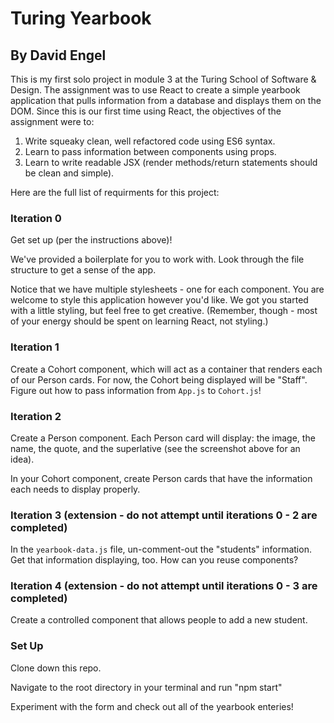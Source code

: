 # Turing Yearbook
## By David Engel

This is my first solo project in module 3 at the Turing School of Software & Design.  The assignment was to use React to create a simple yearbook application that pulls information from a database and displays them on the DOM.  Since this is our first time using React, the objectives of the assignment were to:

1)  Write squeaky clean, well refactored code using ES6 syntax.
2)  Learn to pass information between components using props.
3)  Learn to write readable JSX (render methods/return statements should be clean and simple).

Here are the full list of requirments for this project:

### Iteration 0

Get set up (per the instructions above)!

We've provided a boilerplate for you to work with. Look through the file structure to get a sense of the app.

Notice that we have multiple stylesheets - one for each component. You are welcome to style this application however you'd like. We got you started with a little styling, but feel free to get creative. (Remember, though - most of your energy should be spent on learning React, not styling.)

### Iteration 1

Create a Cohort component, which will act as a container that renders each of our Person cards. For now, the Cohort being displayed will be "Staff". Figure out how to pass information from `App.js` to `Cohort.js`!

### Iteration 2

Create a Person component. Each Person card will display: the image, the name, the quote, and the superlative (see the screenshot above for an idea).

In your Cohort component, create Person cards that have the information each needs to display properly.

### Iteration 3 (extension - do not attempt until iterations 0 - 2 are completed)

In the `yearbook-data.js` file, un-comment-out the "students" information. Get that information displaying, too. How can you reuse components?

### Iteration 4 (extension - do not attempt until iterations 0 - 3 are completed)

Create a controlled component that allows people to add a new student.

### Set Up

Clone down this repo.

Navigate to the root directory in your terminal and run "npm start"

Experiment with the form and check out all of the yearbook enteries!




